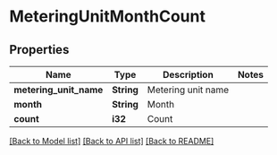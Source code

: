 # MeteringUnitMonthCount

## Properties

Name | Type | Description | Notes
------------ | ------------- | ------------- | -------------
**metering_unit_name** | **String** | Metering unit name | 
**month** | **String** | Month | 
**count** | **i32** | Count | 

[[Back to Model list]](../README.md#documentation-for-models) [[Back to API list]](../README.md#documentation-for-api-endpoints) [[Back to README]](../README.md)


